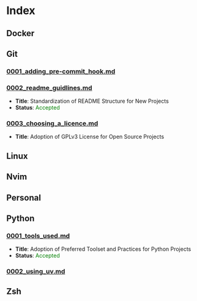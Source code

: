 # Index
## Docker
## Git
### [0001_adding_pre-commit_hook.md](git/0001_adding_pre-commit_hook.md)
### [0002_readme_guidlines.md](git/0002_readme_guidlines.md)
* **Title**: Standardization of README Structure for New Projects
* **Status**: <span style="color:green">Accepted</span>
### [0003_choosing_a_licence.md](git/0003_choosing_a_licence.md)
* **Title**: Adoption of GPLv3 License for Open Source Projects
## Linux
## Nvim
## Personal
## Python
### [0001_tools_used.md](python/0001_tools_used.md)
* **Title**: Adoption of Preferred Toolset and Practices for Python Projects
* **Status**: <span style="color:green">Accepted</span>
### [0002_using_uv.md](python/0002_using_uv.md)
## Zsh